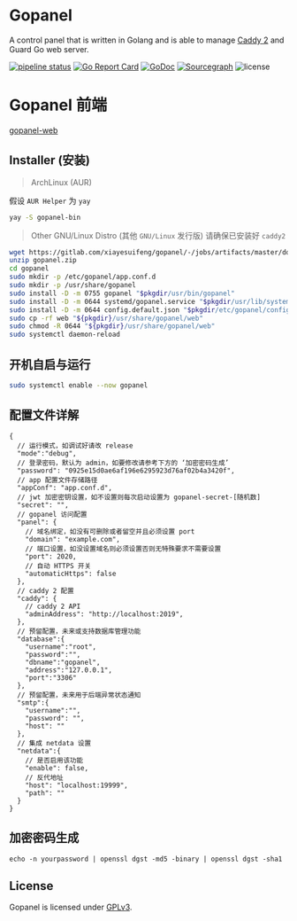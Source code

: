 # Gopanel

A control panel that is written in Golang and is able to manage [Caddy 2](https://caddyserver.com/) and Guard Go web server.

[![pipeline status](https://gitlab.com/xiayesuifeng/gopanel/badges/master/pipeline.svg)](https://gitlab.com/xiayesuifeng/gopanel/commits/master)
[![Go Report Card](https://goreportcard.com/badge/gitlab.com/xiayesuifeng/gopanel)](https://goreportcard.com/report/gitlab.com/xiayesuifeng/gopanel)
[![GoDoc](https://godoc.org/gitlab.com/xiayesuifeng/gopanel?status.svg)](https://godoc.org/gitlab.com/xiayesuifeng/gopanel)
[![Sourcegraph](https://sourcegraph.com/gitlab.com/xiayesuifeng/gopanel/-/badge.svg)](https://sourcegraph.com/gitlab.com/xiayesuifeng/gopanel)
![license](https://img.shields.io/badge/license-GPL3.0-green.svg)

# Gopanel 前端

[gopanel-web](https://gitlab.com/xiayesuifeng/gopanel-web.git)

## Installer (安装)

> ArchLinux (AUR)

假设 `AUR Helper` 为 `yay`
```bash
yay -S gopanel-bin
```

> Other GNU/Linux Distro (其他 `GNU/Linux` 发行版)
> 请确保已安装好 `caddy2`
```bash
wget https://gitlab.com/xiayesuifeng/gopanel/-/jobs/artifacts/master/download?job=build-gopanel -o gopanel.zip
unzip gopanel.zip
cd gopanel
sudo mkdir -p /etc/gopanel/app.conf.d
sudo mkdir -p /usr/share/gopanel
sudo install -D -m 0755 gopanel "$pkgdir/usr/bin/gopanel"
sudo install -D -m 0644 systemd/gopanel.service "$pkgdir/usr/lib/systemd/system/gopanel.service"
sudo install -D -m 0644 config.default.json "$pkgdir/etc/gopanel/config.json"
sudo cp -rf web "${pkgdir}/usr/share/gopanel/web"
sudo chmod -R 0644 "${pkgdir}/usr/share/gopanel/web"
sudo systemctl daemon-reload
```

## 开机自启与运行
```bash
sudo systemctl enable --now gopanel
```

## 配置文件详解
```json5
{
  // 运行模式，如调试好请改 release
  "mode":"debug",
  // 登录密码，默认为 admin，如要修改请参考下方的 ‘加密密码生成’
  "password": "0925e15d0ae6af196e6295923d76af02b4a3420f",
  // app 配置文件存储路径
  "appConf": "app.conf.d",
  // jwt 加密密钥设置，如不设置则每次启动设置为 gopanel-secret-[随机数]
  "secret": "",
  // gopanel 访问配置
  "panel": {
    // 域名绑定，如没有可删除或者留空并且必须设置 port
    "domain": "example.com",
    // 端口设置，如没设置域名则必须设置否则无特殊要求不需要设置
    "port": 2020,
    // 自动 HTTPS 开关
    "automaticHttps": false
  },
  // caddy 2 配置
  "caddy": {
    // caddy 2 API 
    "adminAddress": "http://localhost:2019",
  },
  // 预留配置，未来或支持数据库管理功能
  "database":{
    "username":"root",
    "password":"",
    "dbname":"gopanel",
    "address":"127.0.0.1",
    "port":"3306"
  },
  // 预留配置，未来用于后端异常状态通知
  "smtp":{
    "username":"",
    "password": "",
    "host": ""
  },
  // 集成 netdata 设置
  "netdata":{
    // 是否启用该功能
    "enable": false,
    // 反代地址
    "host": "localhost:19999",
    "path": ""
  }
}
```

## 加密密码生成
```
echo -n yourpassword | openssl dgst -md5 -binary | openssl dgst -sha1
```

## License

Gopanel is licensed under [GPLv3](LICENSE).